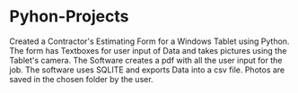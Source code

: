 # Pyhon-Projects
Created a Contractor's Estimating Form for a Windows Tablet using Python. The form has Textboxes
for user input of Data and takes pictures using the Tablet's camera. The Software creates
a pdf with all the user input for the job. The software uses SQLITE and exports Data into a csv file. Photos are saved
in the chosen folder by the user.
